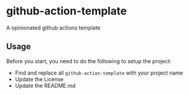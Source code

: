 # github-action-template

A opinionated github actions template

## Usage

Before you start, you need to do the following to setup the project:

- Find and replace all `github-action-template` with your project name
- Update the License
- Update the README.md
